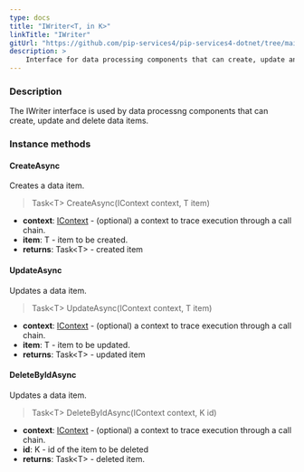 ```yaml
---
type: docs
title: "IWriter<T, in K>"
linkTitle: "IWriter"
gitUrl: "https://github.com/pip-services4/pip-services4-dotnet/tree/main/pip-services4-persistence-dotnet"
description: >
    Interface for data processing components that can create, update and delete data items.
---
```


### Description

The IWriter interface is used by data processng components that can create, update and delete data items.

### Instance methods

#### CreateAsync
Creates a data item.

> Task\<T\> CreateAsync(IContext context, T item)

- **context**: [IContext](../../../components/context/icontext) - (optional) a context to trace execution through a call chain.
- **item**: T - item to be created.
- **returns**: Task\<T\> - created item


#### UpdateAsync
Updates a data item.

> Task\<T\> UpdateAsync(IContext context, T item)

- **context**: [IContext](../../../components/context/icontext) - (optional) a context to trace execution through a call chain.
- **item**: T - item to be updated.
- **returns**: Task\<T\> - updated item


#### DeleteByIdAsync
Updates a data item.

> Task\<T\> DeleteByIdAsync(IContext context, K id)

- **context**: [IContext](../../../components/context/icontext) - (optional) a context to trace execution through a call chain.
- **id**: K - id of the item to be deleted
- **returns**: Task\<T\> - deleted item.

